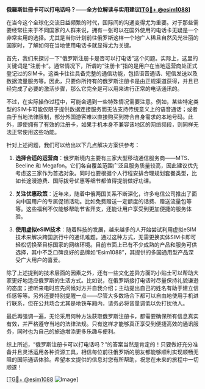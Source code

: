 **俄羅斯註冊卡可以打电话吗？——全方位解读与实用建议[[TG💪+ @esim1088](https://t.me/s/esim1088)]**

在当今这个全球化交流日益频繁的时代，国际间的沟通变得尤为重要。对于那些需要经常往来于不同国家的人群来说，拥有一张可以在国外使用的电话卡无疑是一个非常实用的选择。尤其是当你计划前往俄罗斯这样一个地广人稀且自然风光壮丽的国家时，了解如何在当地使用电话卡就显得尤为关键。

首先，我们来探讨一下“俄罗斯注册卡是否可以打电话”这个问题。实际上，这里的关键词是“注册卡”。通常情况下，所谓的“注册卡”指的是用户在当地运营商处正式登记过的SIM卡。这类卡往往具备完整的通信功能，包括语音通话、短信发送以及数据流量服务等。因此，只要你所持有的俄罗斯注册卡是由正规渠道获得，并且已经完成了必要的激活步骤，那么它完全是可以用来进行正常的电话通讯的。

不过，在实际操作过程中，可能会遇到一些特殊情况需要注意。例如，某些特定类型的SIM卡可能仅限于提供数据连接服务而无法支持传统意义上的语音通话；或者由于当地法律限制，部分外国游客难以直接购买到符合自身需求的本地号码。此外，即使拥有了有效的注册卡，如果手机本身不兼容该地区的网络频段，则同样无法正常使用这些功能。

针对上述问题，我们可以给出以下几点解决方案供参考：

1. **选择合适的运营商**：俄罗斯境内主要有三家大型移动通信服务商——MTS、Beeline 和 Megafon。它们各自覆盖范围广泛且服务质量较高，因此建议优先考虑这三家作为首选对象。同时也要根据个人行程安排合理规划套餐类型，比如长途漫游费、国际拨号优惠等细节都值得提前做好功课。
   
2. **关注优惠政策**：近年来，随着中俄两国关系不断深化，许多电信公司推出了面向中国用户的专属促销活动。比如免费赠送一定额度的话费、赠送流量包等等。这些福利不仅能够帮助节省开支，还能让用户享受到更加便捷的服务体验。

3. **使用虚拟eSIM技术**：随着科技的发展，越来越多的人开始尝试利用虚拟eSIM技术来解决跨国旅行中的通讯难题。通过这种方式，无需更换实体SIM卡即可轻松切换至目标国家的网络环境。目前市面上已有不少成熟的产品和服务可供选择，其中不乏口碑良好的品牌如“Esim1088”，其提供的多国通用型产品深受广大用户的喜爱。

除了上述提到的技术层面的因素之外，还有一些文化差异方面的小贴士可以帮助大家更好地适应俄罗斯的生活方式。比如说，在俄罗斯接打电话时尽量保持礼貌谦逊的态度；接听来电时应先问候对方并自我介绍；主动提出自己的姓名有助于建立信任感等等。另外还要特别提醒一点——尽管大多数场合下都可以自由地使用手机进行联系，但在公共场合尤其是地铁车厢内，请务必将音量调低以免打扰他人。

最后再强调一遍，无论采用何种方法获取俄罗斯注册卡，都需要确保所有信息真实有效，并严格遵守当地的法律法规。只有这样才能够真正享受到便捷高效的通讯服务，同时也为自己的旅途增添更多乐趣与便利。

综上所述，“俄罗斯注册卡可以打电话吗？”的答案当然是肯定的！只要做好充分准备并且灵活运用各种资源工具，相信每位前往俄罗斯的朋友都能够顺利实现顺畅无阻的国际通话体验。希望本文提供的信息对您有所帮助，祝您在未来的旅程中一切顺遂！

[[TG💪+ @esim1088](https://t.me/s/esim1088) ![Image](https://i.postimg.cc/4NQfJmqS/Snipaste-2025-05-13-00-14-12.png)]